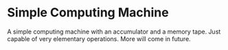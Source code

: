 # Simple Computing Machine

A simple computing machine with an accumulator and a memory tape. Just capable of very elementary operations. More will come in future.
